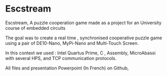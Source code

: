 # Escstream

Escstream,
A puzzle cooperation game made as a project for an University course of embedded circuits

The goal was to create a real time , synchronised cooperative puzzle game using a pair of DE10-Nano, MyPi-Nano and Multi-Touch Screen.

In this context we used : Intel Quartus Prime, C , Assembly, MicroAbassi with several HPS, and TCP communication protocols.

All files and presentation Powerpoint (In French) on Github,
